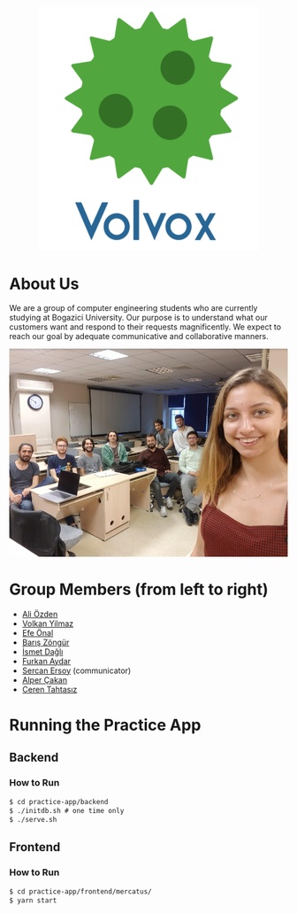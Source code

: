 <p align="middle">
  <img src="https://github.com/bounswe/bounswe2019group8/blob/master/images/group-logo.png" width=400>
</p>

# About Us
We are a group of computer engineering students who are currently studying at Bogazici University. Our purpose is to understand what our customers want and respond to their requests magnificently. We expect to reach our goal by adequate communicative and collaborative manners.

<p align="middle">
  <img src="https://github.com/bounswe/bounswe2019group8/blob/master/images/group-photo-updated.png" width=700>
</p>
 
# Group Members (from left to right)

* [Ali Özden](https://github.com/ozdenali)
* [Volkan Yilmaz](https://github.com/yilmazvolkan)
* [Efe Önal](https://github.com/efe-onal-2016400267)
* [Barış Zöngür](https://github.com/baris-zongur-2016400285)
* [İsmet Dağlı](https://github.com/ismet-dagli)
* [Furkan Aydar](https://github.com/furkanaydar)
* [Sercan Ersoy](https://github.com/sercanersoy) (communicator)
* [Alper Çakan](https://github.com/alpercakan)
* [Ceren Tahtasız](https://github.com/cerentahtasiz)


# Running the Practice App
## Backend
### How to Run
```
$ cd practice-app/backend
$ ./initdb.sh # one time only 
$ ./serve.sh
```

## Frontend
### How to Run
```
$ cd practice-app/frontend/mercatus/
$ yarn start
```
